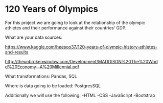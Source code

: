 # 120 Years of Olympics
For this project we are going to look at the relationship of the olympic athletes and their performance against their countries' GDP. 

What are your data sources:

https://www.kaggle.com/heesoo37/120-years-of-olympic-history-athletes-and-results

http://theunbrokenwindow.com/Development/MADDISON%20The%20World%20Economy--A%20Millennial.pdf


What transformations: Pandas, SQL

Where is data going to be loaded: PostgresSQL

Additionally we will use the following:
-HTML
-CSS
-JavaScript
-Bootstrap
